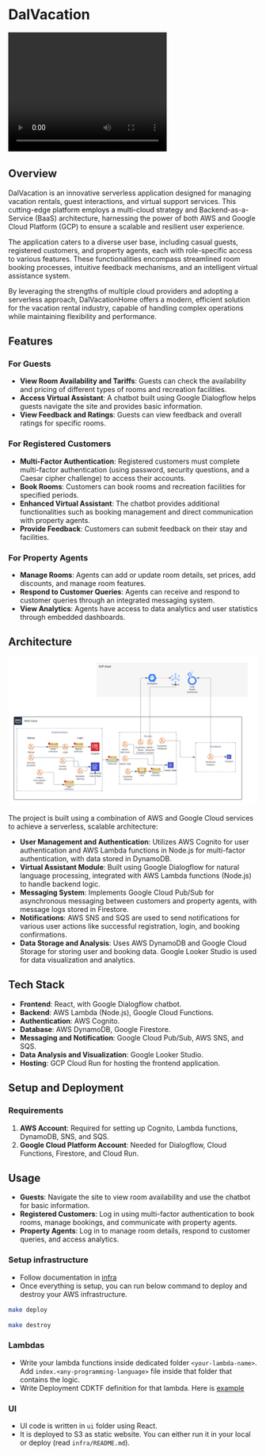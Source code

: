 # DalVacation

<video width="320" height="240" controls>
  <source src="https://drive.google.com/file/d/1WUvHfPIUKP1LP5rvp_nrYTh8BsTcYaqx/view?usp=drive_link" type="video/mp4">
</video>

## Overview

DalVacation is an innovative serverless application designed for managing vacation rentals, guest interactions, and virtual support services. This cutting-edge platform employs a multi-cloud strategy and Backend-as-a-Service (BaaS) architecture, harnessing the power of both AWS and Google Cloud Platform (GCP) to ensure a scalable and resilient user experience.

The application caters to a diverse user base, including casual guests, registered customers, and property agents, each with role-specific access to various features. These functionalities encompass streamlined room booking processes, intuitive feedback mechanisms, and an intelligent virtual assistance system.

By leveraging the strengths of multiple cloud providers and adopting a serverless approach, DalVacationHome offers a modern, efficient solution for the vacation rental industry, capable of handling complex operations while maintaining flexibility and performance.

## Features

### For Guests

- **View Room Availability and Tariffs**: Guests can check the availability and pricing of different types of rooms and recreation facilities.
- **Access Virtual Assistant**: A chatbot built using Google Dialogflow helps guests navigate the site and provides basic information.
- **View Feedback and Ratings**: Guests can view feedback and overall ratings for specific rooms.

### For Registered Customers

- **Multi-Factor Authentication**: Registered customers must complete multi-factor authentication (using password, security questions, and a Caesar cipher challenge) to access their accounts.
- **Book Rooms**: Customers can book rooms and recreation facilities for specified periods.
- **Enhanced Virtual Assistant**: The chatbot provides additional functionalities such as booking management and direct communication with property agents.
- **Provide Feedback**: Customers can submit feedback on their stay and facilities.

### For Property Agents

- **Manage Rooms**: Agents can add or update room details, set prices, add discounts, and manage room features.
- **Respond to Customer Queries**: Agents can receive and respond to customer queries through an integrated messaging system.
- **View Analytics**: Agents have access to data analytics and user statistics through embedded dashboards.

## Architecture

![Architecture Screenshot](./Architecture.png)

The project is built using a combination of AWS and Google Cloud services to achieve a serverless, scalable architecture:

- **User Management and Authentication**: Utilizes AWS Cognito for user authentication and AWS Lambda functions in Node.js for multi-factor authentication, with data stored in DynamoDB.
- **Virtual Assistant Module**: Built using Google Dialogflow for natural language processing, integrated with AWS Lambda functions (Node.js) to handle backend logic.
- **Messaging System**: Implements Google Cloud Pub/Sub for asynchronous messaging between customers and property agents, with message logs stored in Firestore.
- **Notifications**: AWS SNS and SQS are used to send notifications for various user actions like successful registration, login, and booking confirmations.
- **Data Storage and Analysis**: Uses AWS DynamoDB and Google Cloud Storage for storing user and booking data. Google Looker Studio is used for data visualization and analytics.

## Tech Stack

- **Frontend**: React, with Google Dialogflow chatbot.
- **Backend**: AWS Lambda (Node.js), Google Cloud Functions.
- **Authentication**: AWS Cognito.
- **Database**: AWS DynamoDB, Google Firestore.
- **Messaging and Notification**: Google Cloud Pub/Sub, AWS SNS, and SQS.
- **Data Analysis and Visualization**: Google Looker Studio.
- **Hosting**: GCP Cloud Run for hosting the frontend application.

## Setup and Deployment

### Requirements

1. **AWS Account**: Required for setting up Cognito, Lambda functions, DynamoDB, SNS, and SQS.
2. **Google Cloud Platform Account**: Needed for Dialogflow, Cloud Functions, Firestore, and Cloud Run.

## Usage

- **Guests**: Navigate the site to view room availability and use the chatbot for basic information.
- **Registered Customers**: Log in using multi-factor authentication to book rooms, manage bookings, and communicate with property agents.
- **Property Agents**: Log in to manage room details, respond to customer queries, and access analytics.


### Setup infrastructure

- Follow documentation in [infra](./infra/README.md)
- Once everything is setup, you can run below command to deploy and destroy your AWS infrastructure.

```sh
make deploy
```

```sh
make destroy
```

### Lambdas

- Write your lambda functions inside dedicated folder `<your-lambda-name>`. Add `index.<any-programming-language>` file inside that folder that contains the logic.
- Write Deployment CDKTF definition for that lambda. Here is [example](https://git.cs.dal.ca/sarvaiya/serverless-project/-/commit/d2b83d63eda5fd6824df6b41b9f95cea88ada46f)

### UI

- UI code is written in `ui` folder using React.
- It is deployed to S3 as static website. You can either run it in your local or deploy (read `infra/README.md`).
